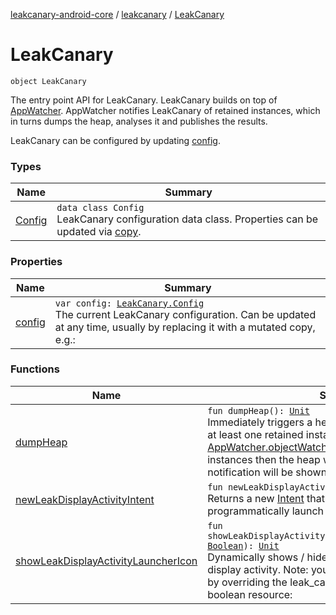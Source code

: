 [leakcanary-android-core](../../index.md) / [leakcanary](../index.md) / [LeakCanary](./index.md)

# LeakCanary

`object LeakCanary`

The entry point API for LeakCanary. LeakCanary builds on top of [AppWatcher](#). AppWatcher
notifies LeakCanary of retained instances, which in turns dumps the heap, analyses it and
publishes the results.

LeakCanary can be configured by updating [config](config.md).

### Types

| Name | Summary |
|---|---|
| [Config](-config/index.md) | `data class Config`<br>LeakCanary configuration data class. Properties can be updated via [copy](#). |

### Properties

| Name | Summary |
|---|---|
| [config](config.md) | `var config: `[`LeakCanary.Config`](-config/index.md)<br>The current LeakCanary configuration. Can be updated at any time, usually by replacing it with a mutated copy, e.g.: |

### Functions

| Name | Summary |
|---|---|
| [dumpHeap](dump-heap.md) | `fun dumpHeap(): `[`Unit`](https://kotlinlang.org/api/latest/jvm/stdlib/kotlin/-unit/index.html)<br>Immediately triggers a heap dump and analysis, if there is at least one retained instance tracked by [AppWatcher.objectWatcher](#). If there are no retained instances then the heap will not be dumped and a notification will be shown instead. |
| [newLeakDisplayActivityIntent](new-leak-display-activity-intent.md) | `fun newLeakDisplayActivityIntent(): Intent`<br>Returns a new [Intent](#) that can be used to programmatically launch the leak display activity. |
| [showLeakDisplayActivityLauncherIcon](show-leak-display-activity-launcher-icon.md) | `fun showLeakDisplayActivityLauncherIcon(showLauncherIcon: `[`Boolean`](https://kotlinlang.org/api/latest/jvm/stdlib/kotlin/-boolean/index.html)`): `[`Unit`](https://kotlinlang.org/api/latest/jvm/stdlib/kotlin/-unit/index.html)<br>Dynamically shows / hides the launcher icon for the leak display activity. Note: you can change the default value by overriding the leak_canary_add_launcher_icon boolean resource: |
